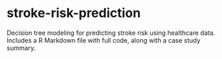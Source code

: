 # stroke-risk-prediction
Decision tree modeling for predicting stroke risk using healthcare data. Includes a R Markdown file with full code, along with a case study summary.
